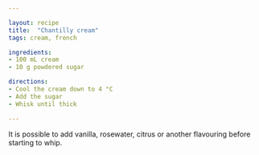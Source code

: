 ```yaml
---

layout: recipe
title:  "Chantilly cream"
tags: cream, french

ingredients:
- 100 mL cream
- 10 g powdered sugar

directions:
- Cool the cream down to 4 °C
- Add the sugar
- Whisk until thick

---
```


It is possible to add vanilla, rosewater, citrus or another flavouring before starting to whip.

